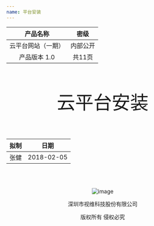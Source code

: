 ```yaml
---
name: 平台安装
---
```


<center>

产品名称|密级
:-:|:-:
云平台网站（一期）|内部公开
产品版本 1.0|共11页

</center>

</br></br>

<center> <font size=30pt> 云平台安装</font> </center>

<html>
<!--在这里插入内容-->
</html>



</br></br>

<center>

拟制|日期
:-:|:-:
张健|2018-02-05

</center>

</br></br>

<center>

![image](https://note.youdao.com/yws/public/resource/5f8b148a9d2b2da52ee5c6ef41e87a57/xmlnote/C67F705740224D70A48CF408A459AF35/244)

</center>

<center>
深圳市视维科技股份有限公司

版权所有 侵权必究
</center>

</br></br></br></br>
